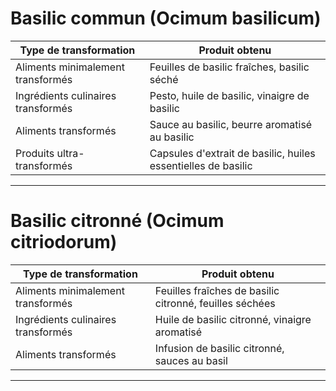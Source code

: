 # Basilic commun (Ocimum basilicum)

| **Type de transformation**         | **Produit obtenu**                                            |
| ---------------------------------- | ------------------------------------------------------------- |
| Aliments minimalement transformés  | Feuilles de basilic fraîches, basilic séché                   |
| Ingrédients culinaires transformés | Pesto, huile de basilic, vinaigre de basilic                  |
| Aliments transformés               | Sauce au basilic, beurre aromatisé au basilic                 |
| Produits ultra-transformés         | Capsules d'extrait de basilic, huiles essentielles de basilic |

---

# Basilic citronné (Ocimum citriodorum)

| **Type de transformation**         | **Produit obtenu**                                      |
| ---------------------------------- | ------------------------------------------------------- |
| Aliments minimalement transformés  | Feuilles fraîches de basilic citronné, feuilles séchées |
| Ingrédients culinaires transformés | Huile de basilic citronné, vinaigre aromatisé           |
| Aliments transformés               | Infusion de basilic citronné, sauces au basil           |

---
